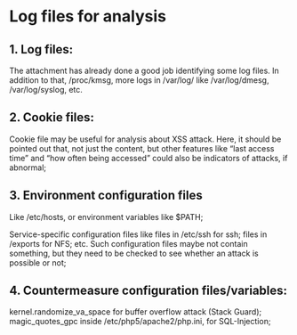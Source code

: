 
# Log files for analysis

## 1. Log files:

The attachment has already done a good job identifying some log files. In addition to that, /proc/kmsg, more logs in /var/log/ like /var/log/dmesg, /var/log/syslog, etc.

## 2. Cookie files:
Cookie file may be useful for analysis about XSS attack. Here, it should be pointed out that, not just the content, but other features like “last access time” and “how often being accessed” could also be indicators of attacks, if abnormal;

## 3. Environment configuration files 
Like /etc/hosts, or environment variables like $PATH;

Service-specific configuration files like files in /etc/ssh for ssh; files in /exports for NFS; etc.
Such configuration files maybe not contain something, but they need to be checked to see whether an attack is possible or not;

## 4. Countermeasure configuration files/variables:
kernel.randomize_va_space for buffer overflow attack (Stack Guard);
magic_quotes_gpc inside /etc/php5/apache2/php.ini, for SQL-Injection;
 


```
